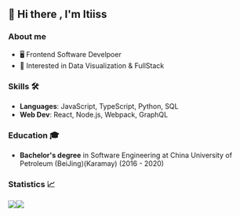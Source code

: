 ## 👋 Hi there , I'm Itiiss
### About me

- 🖥 Frontend Software Develpoer
- 🤔 Interested in Data Visualization & FullStack

### Skills 🛠️
- **Languages**: JavaScript, TypeScript, Python, SQL
- **Web Dev**: React, Node.js, Webpack, GraphQL

### Education 🎓
- **Bachelor's degree** in Software Engineering at China University of Petroleum (BeiJing)(Karamay) (2016 - 2020)

### Statistics 📈
<div style="
    display: flex;
    align-items: center;"
    class="d-flex align-center"
>
<a >
  <img align="center" src="https://github-readme-stats.vercel.app/api?username=itiiss&count_private=true&show_icons=true" />
</a>
<a href="https://leetcode-cn.com/u/zaregoto/" >
  <img align="center" src="https://stats.justsong.cn/api/leetcode?username=zaregoto&cn=true" />
</a>
</div>
